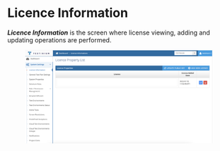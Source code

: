 # Licence Information

_**Licence Information**_ is the screen where license viewing, adding and updating operations are performed.

<figure><img src="../../../.gitbook/assets/License.png" alt=""><figcaption></figcaption></figure>
